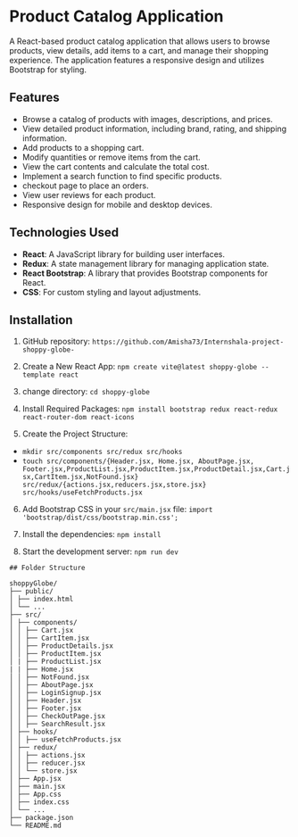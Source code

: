 # Product Catalog Application

A React-based product catalog application that allows users to browse products, view details, add items to a cart, and manage their shopping experience. The application features a responsive design and utilizes Bootstrap for styling.

## Features

- Browse a catalog of products with images, descriptions, and prices.
- View detailed product information, including brand, rating, and shipping information.
- Add products to a shopping cart.
- Modify quantities or remove items from the cart.
- View the cart contents and calculate the total cost.
- Implement a search function to find specific products.
- checkout page to place an orders.
- View user reviews for each product.
- Responsive design for mobile and desktop devices.

## Technologies Used

- **React**: A JavaScript library for building user interfaces.
- **Redux**: A state management library for managing application state.
- **React Bootstrap**: A library that provides Bootstrap components for React.
- **CSS**: For custom styling and layout adjustments.

## Installation

1.  GitHub repository:
    `https://github.com/Amisha73/Internshala-project-shoppy-globe-`

2.  Create a New React App:
    `npm create vite@latest shoppy-globe --template react`

3.  change directory:
    `cd shoppy-globe`

4.  Install Required Packages:
    `npm install bootstrap redux react-redux react-router-dom react-icons`

5.  Create the Project Structure:

- `mkdir src/components src/redux src/hooks`
- `touch src/components/{Header.jsx, Home.jsx, AboutPage.jsx, Footer.jsx,ProductList.jsx,ProductItem.jsx,ProductDetail.jsx,Cart.jsx,CartItem.jsx,NotFound.jsx} src/redux/{actions.jsx,reducers.jsx,store.jsx} src/hooks/useFetchProducts.jsx`

6. Add Bootstrap CSS in your `src/main.jsx` file:
   `import 'bootstrap/dist/css/bootstrap.min.css';`

7. Install the dependencies:
   `npm install`

8. Start the development server:
   `npm run dev`

```
## Folder Structure

shoppyGlobe/
├── public/
│ ├── index.html
│ └── ...
├── src/
│ ├── components/
│ │ ├── Cart.jsx
│ │ ├── CartItem.jsx
│ │ ├── ProductDetails.jsx
│ │ ├── ProductItem.jsx
│ | ├── ProductList.jsx
| | ├── Home.jsx
│ │ ├── NotFound.jsx
│ │ ├── AboutPage.jsx
│ │ ├── LoginSignup.jsx
│ │ ├── Header.jsx
│ │ ├── Footer.jsx
│ │ ├── CheckOutPage.jsx
│ │ ├── SearchResult.jsx
│ ├── hooks/
│ │ ├── useFetchProducts.jsx
│ ├── redux/
│ │ ├── actions.jsx
│ │ ├── reducer.jsx
│ │ └── store.jsx
│ ├── App.jsx
│ ├── main.jsx
│ ├── App.css
│ ├── index.css
│ └── ...
├── package.json
└── README.md

```
